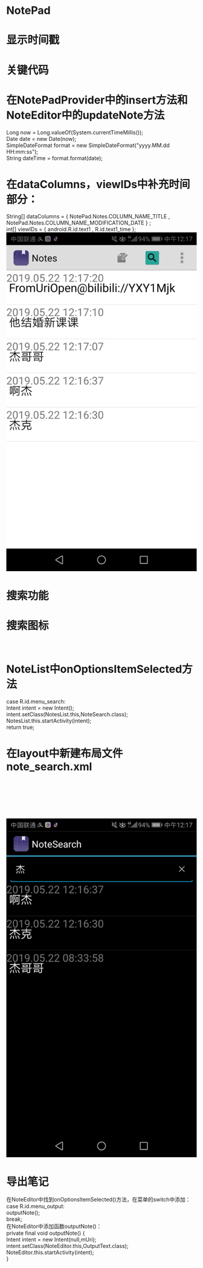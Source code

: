 # NotePad
# 显示时间戳
# 关键代码
# 在NotePadProvider中的insert方法和NoteEditor中的updateNote方法
Long now = Long.valueOf(System.currentTimeMillis());  
Date date = new Date(now);  
SimpleDateFormat format = new SimpleDateFormat("yyyy.MM.dd HH:mm:ss");  
String dateTime = format.format(date);  
# 在dataColumns，viewIDs中补充时间部分：
String[] dataColumns = { NotePad.Notes.COLUMN_NAME_TITLE ,  NotePad.Notes.COLUMN_NAME_MODIFICATION_DATE } ;    
int[] viewIDs = { android.R.id.text1 , R.id.text1_time };   
![image](https://github.com/2380890390/qizhongzuoye/blob/master/TIM%E5%9B%BE%E7%89%8720190522121758.jpg)    
# 搜索功能
# 搜索图标
<item  
    android:id="@+id/menu_search"  
    android:title="@string/menu_search"  
    android:icon="@android:drawable/ic_search_category_default"  
    android:showAsAction="always">  
</item>  
# NoteList中onOptionsItemSelected方法
case R.id.menu_search:  
    Intent intent = new Intent();  
    intent.setClass(NotesList.this,NoteSearch.class);  
    NotesList.this.startActivity(intent);  
    return true;
# 在layout中新建布局文件note_search.xml
<?xml version="1.0" encoding="utf-8"?>  
<LinearLayout xmlns:android="http://schemas.android.com/apk/res/android"  
    android:orientation="vertical" android:layout_width="match_parent"  
    android:layout_height="match_parent">  
    <SearchView  
        android:id="@+id/search_view"  
        android:layout_width="match_parent"  
        android:layout_height="wrap_content"  
        android:iconifiedByDefault="false"  
        android:queryHint="输入搜索内容..."  
        android:layout_alignParentTop="true">  
    </SearchView>  
    <ListView  
        android:id="@android:id/list"  
        android:layout_width="match_parent"  
        android:layout_height="wrap_content">  
    </ListView>  
</LinearLayout>  
![image](https://github.com/2380890390/qizhongzuoye/blob/master/TIM%E5%9B%BE%E7%89%8720190522121805.jpg)  

# 导出笔记
在NoteEditor中找到onOptionsItemSelected()方法，在菜单的switch中添加：  
case R.id.menu_output:  
        outputNote();  
        break;  
在NoteEditor中添加函数outputNote()：  
private final void outputNote() {  
        Intent intent = new Intent(null,mUri);  
        intent.setClass(NoteEditor.this,OutputText.class);  
        NoteEditor.this.startActivity(intent);  
    }  
